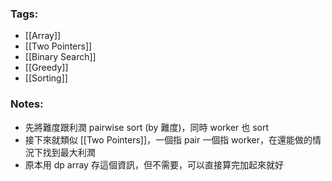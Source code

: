 ### Tags:
- [[Array]]
- [[Two Pointers]]
- [[Binary Search]]
- [[Greedy]]
- [[Sorting]]
### Notes:
- 先將難度跟利潤 pairwise sort (by 難度)，同時 worker 也 sort
- 接下來就類似 [[Two Pointers]]，一個指 pair 一個指 worker，在還能做的情況下找到最大利潤
- 原本用 dp array 存這個資訊，但不需要，可以直接算完加起來就好